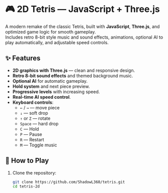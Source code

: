 # 🎮 2D Tetris — JavaScript + Three.js

A modern remake of the classic Tetris, built with **JavaScript**, **Three.js**, and optimized game logic for smooth gameplay.  
Includes retro 8-bit style music and sound effects, animations, optional AI to play automatically, and adjustable speed controls.

## ✨ Features
- **2D graphics with Three.js** — clean and responsive design.
- **Retro 8-bit sound effects** and themed background music.
- **Optional AI** for automatic gameplay.
- **Hold system** and next piece preview.
- **Progressive levels** with increasing speed.
- **Real-time AI speed control**.
- **Keyboard controls**:
  - `←` / `→` — move piece
  - `↓` — soft drop
  - `↑` or `Z` — rotate
  - `Space` — hard drop
  - `C` — Hold
  - `P` — Pause
  - `R` — Restart
  - `M` — Toggle music

## 🚀 How to Play
1. Clone the repository:
   ```bash
   git clone https://github.com/ShadowL360/tetris.git
   cd tetris-2d
